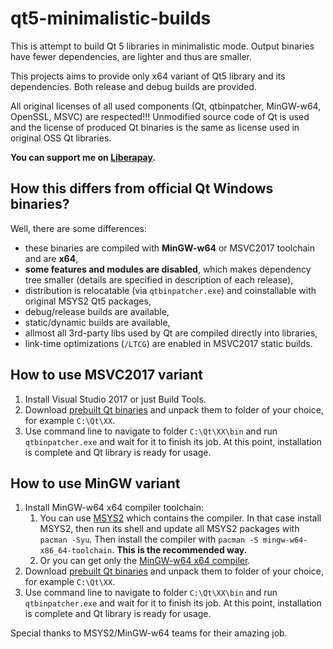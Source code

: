 # qt5-minimalistic-builds
This is attempt to build Qt 5 libraries in minimalistic mode. Output binaries have fewer dependencies, are lighter and thus are smaller.

This projects aims to provide only x64 variant of Qt5 library and its dependencies. Both release and debug builds are provided.

All original licenses of all used components (Qt, qtbinpatcher, MinGW-w64, OpenSSL, MSVC) are respected!!! Unmodified source code of Qt is used and the license of produced Qt binaries is the same as license used in original OSS Qt libraries.

**You can support me on [Liberapay](https://liberapay.com/martinrotter).**

## How this differs from official Qt Windows binaries?
Well, there are some differences:

* these binaries are compiled with **MinGW-w64** or MSVC2017 toolchain and are **x64**,
* **some features and modules are disabled**, which makes dependency tree smaller (details are specified in description of each release),
* distribution is relocatable (via `qtbinpatcher.exe`) and coinstallable with original MSYS2 Qt5 packages,
* debug/release builds are available,
* static/dynamic builds are available,
* allmost all 3rd-party libs used by Qt are compiled directly into libraries,
* link-time optimizations (`/LTCG`) are enabled in MSVC2017 static builds.

## How to use MSVC2017 variant
1. Install Visual Studio 2017 or just Build Tools.
1. Download [prebuilt Qt binaries](https://github.com/martinrotter/qt5-minimalistic-builds/releases) and unpack them to folder of your choice, for example `C:\Qt\XX`.
1. Use command line to navigate to folder `C:\Qt\XX\bin` and run `qtbinpatcher.exe` and wait for it to finish its job. At this point, installation is complete and Qt library is ready for usage.

## How to use MinGW variant
1. Install MinGW-w64 x64 compiler toolchain:
    1. You can use [MSYS2](http://www.msys2.org/) which contains the compiler. In that case install MSYS2, then run its shell and update all MSYS2 packages with `pacman -Syu`. Then install the compiler with `pacman -S mingw-w64-x86_64-toolchain`. **This is the recommended way.**
    1. Or you can get only the [MinGW-w64 x64 compiler](https://sourceforge.net/projects/mingw-w64).
1. Download [prebuilt Qt binaries](https://github.com/martinrotter/qt5-minimalistic-builds/releases) and unpack them to folder of your choice, for example `C:\Qt\XX`.
1. Use command line to navigate to folder `C:\Qt\XX\bin` and run `qtbinpatcher.exe` and wait for it to finish its job. At this point, installation is complete and Qt library is ready for usage.

Special thanks to MSYS2/MinGW-w64 teams for their amazing job.